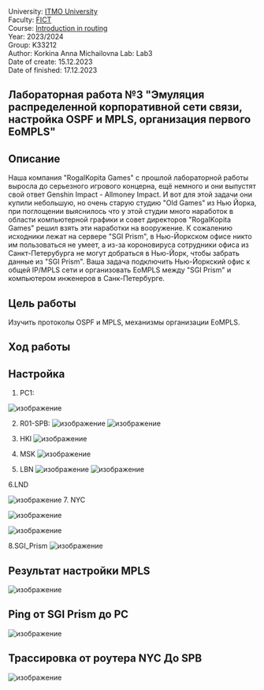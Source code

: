 University: [ITMO University](https://itmo.ru/ru/)  
Faculty: [FICT](https://fict.itmo.ru)  
Course: [Introduction in routing](https://github.com/itmo-ict-faculty/introduction-in-routing)  
Year: 2023/2024  
Group: K33212  
Author: Korkina Anna Michailovna
Lab: Lab3  
Date of create: 15.12.2023  
Date of finished: 17.12.2023  

## Лабораторная работа №3 "Эмуляция распределенной корпоративной сети связи, настройка OSPF и MPLS, организация первого EoMPLS"
## Опиcание
Наша компания "RogaIKopita Games" с прошлой лабораторной работы выросла до серьезного игрового концерна, ещё немного и они выпустят свой ответ Genshin Impact - Allmoney Impact. И вот для этой задачи они купили небольшую, но очень старую студию "Old Games" из Нью Йорка, при поглощении выяснилось что у этой студии много наработок в области компьютерной графики и совет директоров "RogaIKopita Games" решил взять эти наработки на вооружение. К сожалению исходники лежат на сервере "SGI Prism", в Нью-Йоркском офисе никто им пользоваться не умеет, а из-за короновируса сотрудники офиса из Санкт-Петерубурга не могут добраться в Нью-Йорк, чтобы забрать данные из "SGI Prism". Ваша задача подключить Нью-Йоркский офис к общей IP/MPLS сети и организовать EoMPLS между "SGI Prism" и компьютером инженеров в Санк-Петербурге.
## Цель работы 
Изучить протоколы OSPF и MPLS, механизмы организации EoMPLS.
## Ход работы
##  Настройка
1. PC1:

 ![изображение](https://github.com/kegly/Routing/assets/90460093/a4c12bac-0caa-4ed8-8e53-4ccecf7b3427)

2. R01-SPB:
![изображение](https://github.com/kegly/Routing/assets/90460093/ff0c9209-a702-4f2a-8c20-7979536d06eb)
![изображение](https://github.com/kegly/Routing/assets/90460093/eb293ac1-8f05-42a4-bc9e-301ce24ed7ab)

3. HKI
![изображение](https://github.com/kegly/Routing/assets/90460093/efe41def-9963-48b3-9e6a-d41380e67bba)

4. MSK
![изображение](https://github.com/kegly/Routing/assets/90460093/2d9332b7-3212-435b-9a86-cb4e6c95f17b)

5. LBN
![изображение](https://github.com/kegly/Routing/assets/90460093/432ac3da-1856-4e4e-832f-04ccb1bee66a)
![изображение](https://github.com/kegly/Routing/assets/90460093/791cfe83-379a-4557-afbe-8c25aa7bba97)

6.LND

![изображение](https://github.com/kegly/Routing/assets/90460093/d2004d85-147d-4931-8b77-c7fcd217914f)
7. NYC

![изображение](https://github.com/kegly/Routing/assets/90460093/df292bbc-f7fd-4cc5-bcee-41886cc66e75)

![изображение](https://github.com/kegly/Routing/assets/90460093/12c1c638-2c8e-4f85-a54e-76962d22afc8)

8.SGI_Prism
![изображение](https://github.com/kegly/Routing/assets/90460093/4666901b-86dc-499b-bd60-38a865112d71)



## Результат настройки MPLS
![изображение](https://github.com/kegly/Routing/assets/90460093/59816e7a-dc3f-4d16-8c17-63b68c69ed45)


## Ping от SGI Prism до PC 
![изображение](https://github.com/kegly/Routing/assets/90460093/403b8f2c-7781-4565-805d-da6fb37e5383)

## Трассировка от роутера NYC До SPB
![изображение](https://github.com/kegly/Routing/assets/90460093/671e5e02-57f6-4499-9df6-14cb129e9268)



